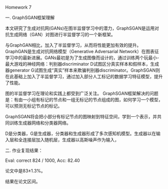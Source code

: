 Homework 7

一. GraphSGAN框架理解

本文研究了生成对抗网(GANs)在图半监督学习中的潜力，GraphSGAN是运用对抗生成网络（GAN）对图进行半监督学习的一个新框架。

与GraphGAN相比，加入了半监督学习，从而将性能更加有效的提升。GraphGAN是生成对抗网络模型（Generative Adversarial Network）在图表征学习中的最新进展。GANs最初是为了生成图像而设计的，通过训练两个玩最小-最大游戏的神经网络：判别器discriminator D试图区分真实样本和假样本，生成器generator G试图生成“真实”样本来欺骗判别器discriminator。GraphSGAN则在此基础上加入了半监督学习，通过加入部分人工标记的数据学习特征模型，提升了性能。

图的半监督学习在理论和实践上都受到广泛关注。 GraphSGAN框架解决的问题是：有由一小组有标记的节点和一组无标记的节点组成的图，如何学习一个模型，可以预测无标记节点的标记。

GraphSGAN将会把小部分有标记节点的图映射到特征空间，学到一个表示，并共同训练生成器网络和分类器网络。


D是分类器，G是生成器，分类器和生成器形成了多次感知机模型。生成器以在输入层和全连接层加入随机层，生成器以高斯噪声作为输入，

二. 作业复现结果：

Eval: correct 824 / 1000, Acc: 82.40

论文中是83±1.3%。

结果在论文区间。


